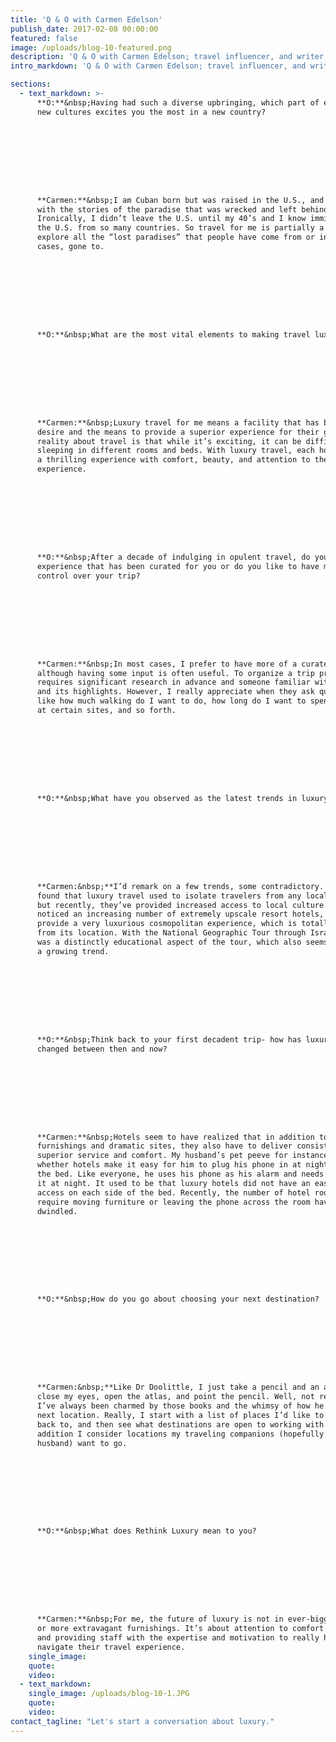 ```yaml
---
title: 'Q & O with Carmen Edelson'
publish_date: 2017-02-08 00:00:00
featured: false
image: /uploads/blog-10-featured.png
description: 'Q & O with Carmen Edelson; travel influencer, and writer, specializing in luxury and family travel.​'
intro_markdown: 'Q & O with Carmen Edelson; travel influencer, and writer, specializing in luxury and family travel.​'

sections:
  - text_markdown: >-
      **O:**&nbsp;Having had such a diverse upbringing, which part of exploring
      new cultures excites you the most in a new country?









      **Carmen:**&nbsp;I am Cuban born but was raised in the U.S., and grew up
      with the stories of the paradise that was wrecked and left behind.
      Ironically, I didn’t leave the U.S. until my 40’s and I know immigrants in
      the U.S. from so many countries. So travel for me is partially a way to
      explore all the “lost paradises” that people have come from or in some
      cases, gone to.









      **O:**&nbsp;What are the most vital elements to making travel luxurious?









      **Carmen:**&nbsp;Luxury travel for me means a facility that has both the
      desire and the means to provide a superior experience for their guests. The
      reality about travel is that while it’s exciting, it can be difficult
      sleeping in different rooms and beds. With luxury travel, each hotel is
      a thrilling experience with comfort, beauty, and attention to the guest’s
      experience.









      **O:**&nbsp;After a decade of indulging in opulent travel, do you prefer an
      experience that has been curated for you or do you like to have more
      control over your trip?









      **Carmen:**&nbsp;In most cases, I prefer to have more of a curated trip,
      although having some input is often useful. To organize a trip properly
      requires significant research in advance and someone familiar with the city
      and its highlights. However, I really appreciate when they ask questions
      like how much walking do I want to do, how long do I want to spend looking
      at certain sites, and so forth.









      **O:**&nbsp;What have you observed as the latest trends in luxury travel?









      **Carmen:&nbsp;**I’d remark on a few trends, some contradictory. I have
      found that luxury travel used to isolate travelers from any local flavor
      but recently, they’ve provided increased access to local culture. I’ve also
      noticed an increasing number of extremely upscale resort hotels, which
      provide a very luxurious cosmopolitan experience, which is totally detached
      from its location. With the National Geographic Tour through Israel, there
      was a distinctly educational aspect of the tour, which also seems to be
      a growing trend.









      **O:**&nbsp;Think back to your first decadent trip- how has luxury travel
      changed between then and now?









      **Carmen:**&nbsp;Hotels seem to have realized that in addition to upscale
      furnishings and dramatic sites, they also have to deliver consistently
      superior service and comfort. My husband’s pet peeve for instance is
      whether hotels make it easy for him to plug his phone in at night next to
      the bed. Like everyone, he uses his phone as his alarm and needs to charge
      it at night. It used to be that luxury hotels did not have an easy way to
      access on each side of the bed. Recently, the number of hotel rooms that
      require moving furniture or leaving the phone across the room have
      dwindled.









      **O:**&nbsp;How do you go about choosing your next destination?









      **Carmen:&nbsp;**Like Dr Doolittle, I just take a pencil and an atlas,
      close my eyes, open the atlas, and point the pencil. Well, not really but
      I’ve always been charmed by those books and the whimsy of how he chose his
      next location. Really, I start with a list of places I’d like to see or go
      back to, and then see what destinations are open to working with me. In
      addition I consider locations my traveling companions (hopefully my
      husband) want to go.









      **O:**&nbsp;What does Rethink Luxury mean to you?









      **Carmen:**&nbsp;For me, the future of luxury is not in ever-bigger rooms
      or more extravagant furnishings. It’s about attention to comfort details
      and providing staff with the expertise and motivation to really help guests
      navigate their travel experience.​
    single_image:
    quote:
    video:
  - text_markdown:
    single_image: /uploads/blog-10-1.JPG
    quote:
    video:
contact_tagline: "Let's start a conversation about luxury."
---
```




